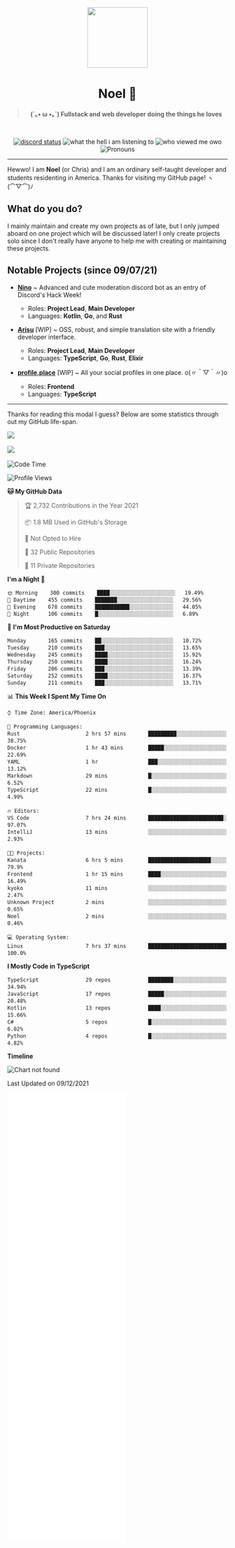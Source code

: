 <div align='center'>
  <div align='center'>
    <img
      src='https://cdn.floofy.dev/art/icons/icon_cinnamonserval.png'
      width='138'
      height='138'
    />
  </div>
  <h1>Noel 🐾</h1>
  <blockquote><strong>(´｡• ω •｡`) Fullstack and web developer doing the things he loves</strong></blockquote>

  <br />

  <a href='https://discord.com/users/280158289667555328' target='_blank'><img alt="discord status" src="https://dev.discordprofiles.me/badge/status/280158289667555328" /></a>
  <img alt="what the hell i am listening to" src="https://dev.discordprofiles.me/badge/spotify/280158289667555328" />
  <img alt="who viewed me owo" src="https://komarev.com/ghpvc/?username=auguwu" />
  <img alt='Pronouns' src='https://img.shields.io/endpoint?url=https://pronoundb.org/shields/6004d014406af11e4593a013' />
</div>

<hr />

Hewwo! I am **Noel** (or Chris) and I am an ordinary self-taught developer and students residenting in America. Thanks for visiting my GitHub page! ヽ(⌒▽⌒)ﾉ

## What do you do?
I mainly maintain and create my own projects as of late, but I only jumped aboard on one project which will be discussed later! I only create projects
solo since I don't really have anyone to help me with creating or maintaining these projects.

## Notable Projects (since 09/07/21)
- [**Nino**](https://nino.sh) ~ Advanced and cute moderation discord bot as an entry of Discord's Hack Week!
  - Roles: **Project Lead**, **Main Developer**
  - Languages: **Kotlin**, **Go**, and **Rust**

- [**Arisu**](https://arisu.land) [WIP] ~ OSS, robust, and simple translation site with a friendly developer interface.
  - Roles: **Project Lead**, **Main Developer**
  - Languages: **TypeScript**, **Go**, **Rust**, **Elixir**

- [**profile.place**](https://profile.place) [WIP] ~ All your social profiles in one place. o(〃＾▽＾〃)o
  - Roles: **Frontend**
  - Languages: **TypeScript**

---

Thanks for reading this modal I guess? Below are some statistics through out my GitHub life-span.

![](https://github-readme-stats.vercel.app/api?username=auguwu&count_private=true&show_icons=true&theme=gruvbox)

![](https://github-readme-stats.vercel.app/api/top-langs/?username=auguwu&layout=compact&theme=gruvbox)

<!--START_SECTION:waka-->
![Code Time](http://img.shields.io/badge/Code%20Time-2%2C481%20hrs%2021%20mins-blue)

![Profile Views](http://img.shields.io/badge/Profile%20Views-11-blue)

**🐱 My GitHub Data** 

> 🏆 2,732 Contributions in the Year 2021
 > 
> 📦 1.8 MB Used in GitHub's Storage 
 > 
> 🚫 Not Opted to Hire
 > 
> 📜 32 Public Repositories 
 > 
> 🔑 11 Private Repositories  
 > 
**I'm a Night 🦉** 

```text
🌞 Morning    300 commits    ████░░░░░░░░░░░░░░░░░░░░░   19.49% 
🌆 Daytime    455 commits    ███████░░░░░░░░░░░░░░░░░░   29.56% 
🌃 Evening    678 commits    ███████████░░░░░░░░░░░░░░   44.05% 
🌙 Night      106 commits    █░░░░░░░░░░░░░░░░░░░░░░░░   6.89%

```
📅 **I'm Most Productive on Saturday** 

```text
Monday       165 commits    ██░░░░░░░░░░░░░░░░░░░░░░░   10.72% 
Tuesday      210 commits    ███░░░░░░░░░░░░░░░░░░░░░░   13.65% 
Wednesday    245 commits    ████░░░░░░░░░░░░░░░░░░░░░   15.92% 
Thursday     250 commits    ████░░░░░░░░░░░░░░░░░░░░░   16.24% 
Friday       206 commits    ███░░░░░░░░░░░░░░░░░░░░░░   13.39% 
Saturday     252 commits    ████░░░░░░░░░░░░░░░░░░░░░   16.37% 
Sunday       211 commits    ███░░░░░░░░░░░░░░░░░░░░░░   13.71%

```


📊 **This Week I Spent My Time On** 

```text
⌚︎ Time Zone: America/Phoenix

💬 Programming Languages: 
Rust                     2 hrs 57 mins       █████████░░░░░░░░░░░░░░░░   38.75% 
Docker                   1 hr 43 mins        █████░░░░░░░░░░░░░░░░░░░░   22.69% 
YAML                     1 hr                ███░░░░░░░░░░░░░░░░░░░░░░   13.12% 
Markdown                 29 mins             █░░░░░░░░░░░░░░░░░░░░░░░░   6.52% 
TypeScript               22 mins             █░░░░░░░░░░░░░░░░░░░░░░░░   4.99%

🔥 Editors: 
VS Code                  7 hrs 24 mins       ████████████████████████░   97.07% 
IntelliJ                 13 mins             ░░░░░░░░░░░░░░░░░░░░░░░░░   2.93%

🐱‍💻 Projects: 
Kanata                   6 hrs 5 mins        ████████████████████░░░░░   79.9% 
Frontend                 1 hr 15 mins        ████░░░░░░░░░░░░░░░░░░░░░   16.49% 
kyoko                    11 mins             ░░░░░░░░░░░░░░░░░░░░░░░░░   2.47% 
Unknown Project          2 mins              ░░░░░░░░░░░░░░░░░░░░░░░░░   0.65% 
Noel                     2 mins              ░░░░░░░░░░░░░░░░░░░░░░░░░   0.46%

💻 Operating System: 
Linux                    7 hrs 37 mins       █████████████████████████   100.0%

```

**I Mostly Code in TypeScript** 

```text
TypeScript               29 repos            ████████░░░░░░░░░░░░░░░░░   34.94% 
JavaScript               17 repos            █████░░░░░░░░░░░░░░░░░░░░   20.48% 
Kotlin                   13 repos            ████░░░░░░░░░░░░░░░░░░░░░   15.66% 
C#                       5 repos             █░░░░░░░░░░░░░░░░░░░░░░░░   6.02% 
Python                   4 repos             █░░░░░░░░░░░░░░░░░░░░░░░░   4.82%

```


**Timeline**

![Chart not found](https://raw.githubusercontent.com/auguwu/auguwu/master/charts/bar_graph.png) 


 Last Updated on 09/12/2021
<!--END_SECTION:waka-->

![](./github-metrics.svg)
